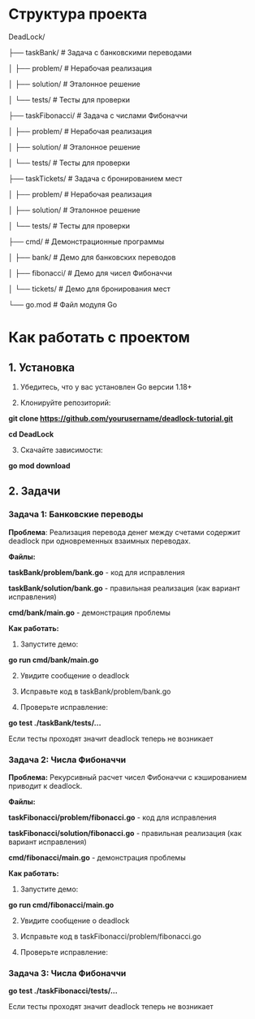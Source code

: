 # Структура проекта

DeadLock/

├── taskBank/          # Задача с банковскими переводами

│   ├── problem/        # Нерабочая реализация

│   ├── solution/       # Эталонное решение

│   └── tests/          # Тесты для проверки

├── taskFibonacci/     # Задача с числами Фибоначчи

│   ├── problem/        # Нерабочая реализация

│   ├── solution/       # Эталонное решение

│   └── tests/          # Тесты для проверки

├── taskTickets/        # Задача с бронированием мест

│   ├── problem/        # Нерабочая реализация

│   ├── solution/       # Эталонное решение

│   └── tests/          # Тесты для проверки

├── cmd/                # Демонстрационные программы

│   ├── bank/           # Демо для банковских переводов

│   ├── fibonacci/      # Демо для чисел Фибоначчи

│   └── tickets/         # Демо для бронирования мест

└── go.mod              # Файл модуля Go
# Как работать с проектом
## 1. Установка
  1. Убедитесь, что у вас установлен Go версии 1.18+

  2. Клонируйте репозиторий:

**git clone https://github.com/yourusername/deadlock-tutorial.git**

**cd DeadLock**

  3. Скачайте зависимости:

**go mod download**
## 2. Задачи

### Задача 1: Банковские переводы
**Проблема**: Реализация перевода денег между счетами содержит deadlock при одновременных взаимных переводах.

**Файлы:**

**taskBank/problem/bank.go** - код для исправления

**taskBank/solution/bank.go** - правильная реализация (как вариант исправления)

**cmd/bank/main.go** - демонстрация проблемы

**Как работать:**

  1. Запустите демо:

**go run cmd/bank/main.go**

  2. Увидите сообщение о deadlock

  3. Исправьте код в taskBank/problem/bank.go

  4. Проверьте исправление:

**go test ./taskBank/tests/...**

Если тесты проходят значит deadlock теперь не возникает

### Задача 2: Числа Фибоначчи
**Проблема:** Рекурсивный расчет чисел Фибоначчи с кэшированием приводит к deadlock.

**Файлы:**

**taskFibonacci/problem/fibonacci.go** - код для исправления

**taskFibonacci/solution/fibonacci.go** - правильная реализация (как вариант исправления)

**cmd/fibonacci/main.go** - демонстрация проблемы

**Как работать:**

  1. Запустите демо:

**go run cmd/fibonacci/main.go**

 2. Увидите сообщение о deadlock

 3. Исправьте код в taskFibonacci/problem/fibonacci.go

 4. Проверьте исправление:

### Задача 3: Числа Фибоначчи

**go test ./taskFibonacci/tests/...**

Если тесты проходят значит deadlock теперь не возникает
